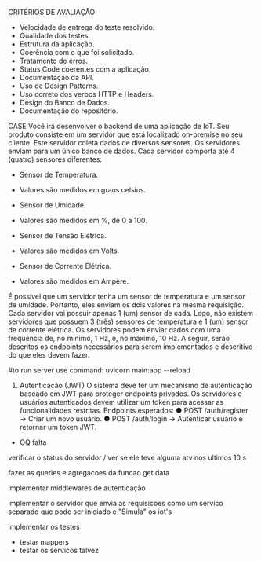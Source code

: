 CRITÉRIOS DE AVALIAÇÃO 
- Velocidade de entrega do teste resolvido. 
- Qualidade dos testes. 
- Estrutura da aplicação. 
- Coerência com o que foi solicitado. 
- Tratamento de erros. 
- Status Code coerentes com a aplicação. 
- Documentação da API. 
- Uso de Design Patterns. 
- Uso correto dos verbos HTTP e Headers. 
- Design do Banco de Dados. 
- Documentação do repositório.

CASE 
Você irá desenvolver o backend de uma aplicação de IoT. Seu produto consiste em um servidor que está localizado on-premise no seu cliente. Este servidor coleta dados de diversos sensores. Os servidores enviam para um único banco de dados. Cada servidor comporta até 4 (quatro) sensores diferentes: 

- Sensor de Temperatura.
- Valores são medidos em graus celsius.

- Sensor de Umidade.
- Valores são medidos em %, de 0 a 100.

- Sensor de Tensão Elétrica.
- Valores são medidos em Volts.

- Sensor de Corrente Elétrica.
- Valores são medidos em Ampère.

É possível que um servidor tenha um sensor de temperatura e um sensor de umidade. Portanto, 
eles enviam os dois valores na mesma requisição. Cada servidor vai possuir apenas 1 (um) sensor de cada. 
Logo, não existem servidores que possuem 3 (três) sensores de temperatura e 1 (um) sensor de corrente elétrica. 
Os servidores podem enviar dados com uma frequência de, no mínimo, 1 Hz, e, no máximo, 10 Hz. 
A seguir, serão descritos os endpoints necessários para serem implementados e descritivo do que eles devem fazer.


#to run server use command: uvicorn main:app --reload

1. Autenticação (JWT)
O sistema deve ter um mecanismo de autenticação baseado em JWT para proteger endpoints privados. Os servidores e usuários autenticados devem utilizar um token para acessar as funcionalidades restritas.
Endpoints esperados:
● POST /auth/register → Criar um novo usuário.
● POST /auth/login → Autenticar usuário e retornar um token JWT.


- OQ falta

verificar o status do servidor / ver se ele teve alguma atv nos ultimos 10 s

fazer as queries e agregacoes da funcao get data

implementar middlewares de autenticação

implementar o servidor que envia as requisicoes como um servico separado que pode ser iniciado e "Simula"
os iot's

implementar os testes
- testar mappers
- testar os servicos talvez

